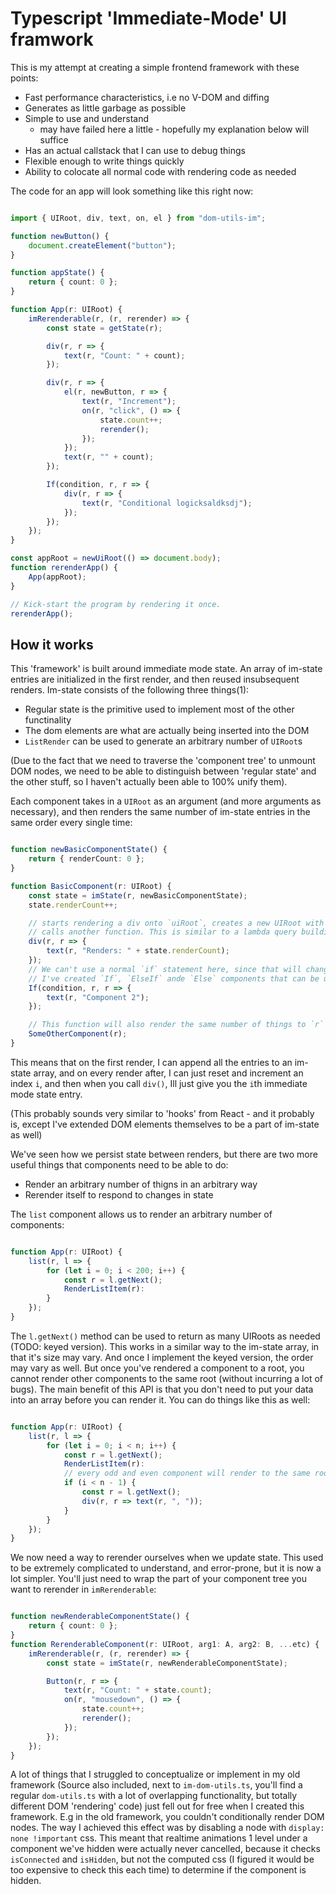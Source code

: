 # Typescript 'Immediate-Mode' UI framwork

This is my attempt at creating a simple frontend framework with these points:
- Fast performance characteristics, i.e no V-DOM and diffing
- Generates as little garbage as possible 
- Simple to use and understand
    - may have failed here a little - hopefully my explanation below will suffice
- Has an actual callstack that I can use to debug things
- Flexible enough to write things quickly
- Ability to colocate all normal code with rendering code as needed

The code for an app will look something like this right now:

```ts

import { UIRoot, div, text, on, el } from "dom-utils-im";

function newButton() {
    document.createElement("button");
}

function appState() {
    return { count: 0 };
}

function App(r: UIRoot) {
    imRerenderable(r, (r, rerender) => {
        const state = getState(r);

        div(r, r => {
            text(r, "Count: " + count);
        });

        div(r, r => {
            el(r, newButton, r => {
                text(r, "Increment");
                on(r, "click", () => {
                    state.count++;
                    rerender();
                });
            });
            text(r, "" + count);
        });

        If(condition, r, r => {
            div(r, r => {
                text(r, "Conditional logicksaldksdj");
            });
        });
    });
}

const appRoot = newUiRoot(() => document.body);
function rerenderApp() { 
    App(appRoot);
}

// Kick-start the program by rendering it once.
rerenderApp();

```

## How it works

This 'framework' is built around immediate mode state. An array of im-state entries are initialized in the first
render, and then reused insubsequent renders. Im-state consists of the following three things(1):

- Regular state is the primitive used to implement most of the other functinality
- The dom elements are what are actually being inserted into the DOM
- `ListRender` can be used to generate an arbitrary number of `UIRoot`s

(Due to the fact that we need to traverse the 'component tree' to unmount DOM nodes, we need to be able to distinguish between 
'regular state' and the other stuff, so I haven't actually been able to 100% unify them).

Each component takes in a `UIRoot` as an argument (and more arguments as necessary), and then renders the same number
of im-state entries in the same order every single time:

```ts

function newBasicComponentState() {
    return { renderCount: 0 };
}

function BasicComponent(r: UIRoot) {
    const state = imState(r, newBasicComponentState);
    state.renderCount++;

    // starts rendering a div onto `uiRoot`, creates a new UIRoot with that new div, and then 
    // calls another function. This is similar to a lambda query building pattern you may have seen in other APIs
    div(r, r => {
        text(r, "Renders: " + state.renderCount);
    });
    // We can't use a normal `if` statement here, since that will change the number of components being rendered each time.
    // I've created `If`, `ElseIf` ande `Else` components that can be used instead.
    If(condition, r, r => {
        text(r, "Component 2");
    });

    // This function will also render the same number of things to `r` every time, so this is also doable
    SomeOtherComponent(r);
}
```

This means that on the first render, I can append all the entries to an im-state array, and on every render after, 
I can just reset and increment an index `i`, and then when you call `div()`, Ill just give you the `i`th immediate mode state entry.

(This probably sounds very similar to 'hooks' from React - and it probably is, except I've extended DOM elements themselves
to be a part of im-state as well)

We've seen how we persist state between renders, but there are two more useful things that components need to be able to do:
- Render an arbitrary number of thigns in an arbitrary way
- Rerender itself to respond to changes in state

The `list` component allows us to render an arbitrary number of components:

```ts

function App(r: UIRoot) {
    list(r, l => {
        for (let i = 0; i < 200; i++) {
            const r = l.getNext();
            RenderListItem(r):
        }
    });
}

```

The `l.getNext()` method can be used to return as many UIRoots as needed (TODO: keyed version). This works in a similar way to the im-state array,
in that it's size may vary. And once I implement the keyed version, the order may vary as well. But once you've rendered a component to a root, 
you cannot render other components to the same root (without incurring a lot of bugs). The main benefit of this API is that
you don't need to put your data into an array before you can render it. You can do things like this as well:

```ts

function App(r: UIRoot) {
    list(r, l => {
        for (let i = 0; i < n; i++) {
            const r = l.getNext();
            RenderListItem(r):
            // every odd and even component will render to the same root, so this is fine
            if (i < n - 1) {
                const r = l.getNext();
                div(r, r => text(r, ", "));
            }
        }
    });
}

```

We now need a way to rerender ourselves when we update state. This used to be extremely complicated 
to understand, and error-prone, but it is now a lot simpler. You'll just need to wrap the part of your
component tree you want to rerender in `imRerenderable`:

```ts

function newRenderableComponentState() {
    return { count: 0 };
}
function RerenderableComponent(r: UIRoot, arg1: A, arg2: B, ...etc) {
    imRerenderable(r, (r, rerender) => {
        const state = imState(r, newRenderableComponentState);

        Button(r, r => {
            text(r, "Count: " + state.count);
            on(r, "mousedown", () => {
                state.count++;
                rerender();
            });
        });
    });
}
```

A lot of things that I struggled to conceptualize or implement in my old framework (Source also included, next to `im-dom-utils.ts`, you'll find a regular
`dom-utils.ts` with a lot of overlapping functionality, but totally different DOM 'rendering' code) just fell out for free when I created this framework.
E.g in the old framework, you couldn't conditionally render DOM nodes. The way I achieved this effect was by disabling a node with `display: none !important` css.
This meant that realtime animations 1 level under a component we've hidden were actually never cancelled, because it checks `isConnected` and `isHidden`, but
not the computed css (I figured it would be too expensive to check this each time) to determine if the component is hidden. 
